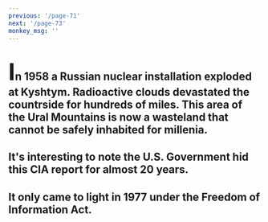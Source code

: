 ```yaml
---
previous: '/page-71'
next: '/page-73'
monkey_msg: ''
---
```


## <span style="font-size:47px;">I</span>n 1958 a Russian nuclear installation exploded at Kyshtym. Radioactive clouds devastated the countrside for hundreds of miles. This area of the Ural Mountains is now a wasteland that cannot be safely inhabited for millenia.
## It's interesting to note the U.S. Government hid this CIA report for almost 20 years.
## It only came to light in 1977 under the Freedom of Information Act.
